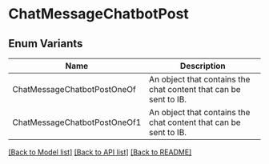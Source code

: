 # ChatMessageChatbotPost

## Enum Variants

| Name | Description |
|---- | -----|
| ChatMessageChatbotPostOneOf | An object that contains the chat content that can be sent to IB. |
| ChatMessageChatbotPostOneOf1 | An object that contains the chat content that can be sent to IB. |

[[Back to Model list]](../README.md#documentation-for-models) [[Back to API list]](../README.md#documentation-for-api-endpoints) [[Back to README]](../README.md)



